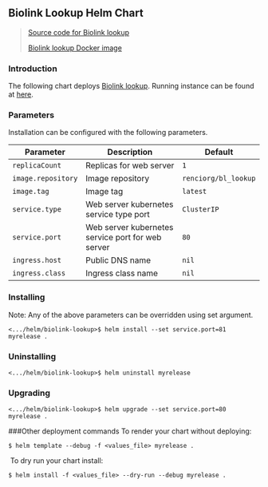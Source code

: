 Biolink Lookup Helm Chart 
---
> [Source code for Biolink lookup](https://github.com/TranslatorSRI/bl_lookup)
>
> [Biolink lookup Docker image](https://hub.docker.com/repository/docker/renciorg/bl_lookup)

### Introduction 

The following chart deploys [Biolink lookup](https://github.com/TranslatorSRI/bl_lookup). Running instance can be found at [here](https://bl-lookup-sri.renci.org/apidocs/).

### Parameters

Installation can be configured with the following parameters.
 
| Parameter | Description | Default |
| --------- | ----        | ----    | 
| `replicaCount` | Replicas for web server   | `1`
| `image.repository` |  Image repository | `renciorg/bl_lookup`
| `image.tag` | Image tag | `latest`
| `service.type` | Web server kubernetes service type port  | `ClusterIP`
| `service.port` | Web server kubernetes service port for web server  | `80`
| `ingress.host` | Public DNS name   | `nil`
| `ingress.class` |  Ingress class name | `nil`

### Installing 

Note:  Any of the above parameters can be overridden using set argument. 
```shell script
<.../helm/biolink-lookup>$ helm install --set service.port=81  myrelease . 
```
 
 
### Uninstalling
```shell script
<.../helm/biolink-lookup>$ helm uninstall myrelease
```

### Upgrading
```shell script
<.../helm/biolink-lookup>$ helm upgrade --set service.port=80 myrelease . 
```


###Other deployment commands
To render your chart without deploying:
 
```shell script
$ helm template --debug -f <values_file> myrelease .
```
​
To dry run your chart install: 
```console
$ helm install -f <values_file> --dry-run --debug myrelease .
```


 
